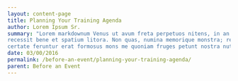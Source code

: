 ```yaml
---
layout: content-page
title: Planning Your Training Agenda
author: Lorem Ipsum Sr.
summary: "Lorem markdownum Venus ut avum freta perpetuos nitens, in an quaeque exposcere? Tum ferebat
recessit bene et spatium litora. Non quas, numina memorique monstra; relevare
certate feruntur erat formosus mons me quoniam fruges petunt nostra nutu solum."
date: 03/00/2016
permalink: /before-an-event/planning-your-training-agenda/
parent: Before an Event
---
```

